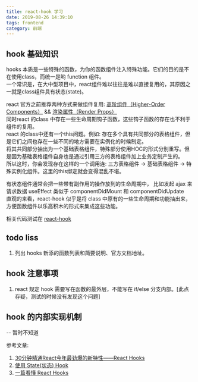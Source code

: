 ```yaml
---
title: react-hook 学习
date: 2019-08-26 14:39:10
tags: frontend
category: 前端
---
```


## hook 基础知识

hooks 本质是一些特殊的函数，为你的函数组件注入特殊功能。它们的目的是不在使用class，而统一是哟 function 组件。  
一个常识是，在大中型项目中，react组件难以往往是难以直接复用的，其原因之一就是class组件具有状态(state)。

react 官方之前推荐两种方式来做组件复用: [高阶组件（Higher-Order Components）][HOC] && [渲染属性（Render Props）][RenderProps]  
同时react 的class 中存在一些生命周期钩子函数，这些钩子函数的存在也不利于组件的复用。  
react 的class中还有一个this问题。例如: 存在多个具有共同部分的表格组件，但是它们之间也存在一些不同的地方需要在实例化的时候制定。  
将其共同部分抽出为一个基础表格组件，特殊部分使用HOC的形式分别重写。但是因为基础表格组件自身也是通过引用三方的表格组件加上业务定制产生的。  
所以这时，你会发现存在这样的一个调用连: 三方表格组件 -> 基础表格组件 -> 特殊实例化组件。这里的this绑定就会变得混乱不堪。  

有状态组件通常会把一些带有副作用的操作放到的生命周期中， 比如发起 ajax 来请求数据
useEffect 类似于 componentDidMount 和 componentDidUpdate  
直观的来看，react-hook 似乎是将 class 中原有的一些生命周期和功能抽出来，方便函数组件以乐高积木的形式来集成这些功能。  

相关代码测试在 [react-hook][hook-test]

## todo liss
1. 列出 hooks 新添的函数列表和简要说明、官方文档地址。

## hook 注意事项
1. react 规定 hook 需要写在函数的最外层，不能写在 if/else 分支内部。[此点存疑，测试的时候没有发现这个问题]  

## hook 的内部实现机制

-- 暂时不知道

参考文章:
1. [30分钟精通React今年最劲爆的新特性——React Hooks](https://segmentfault.com/a/1190000016950339)
2. [使用 State(状态) Hook](http://react.html.cn/docs/hooks-state.html)
3. [一篇看懂 React Hooks](https://zhuanlan.zhihu.com/p/50597236)


[hook-test]: https://github.com/weisiwu/webpack-pack-test/tree/react-hook
[HOC]: https://reactjs.org/docs/higher-order-components.html
[RenderProps]: https://reactjs.org/docs/render-props.html